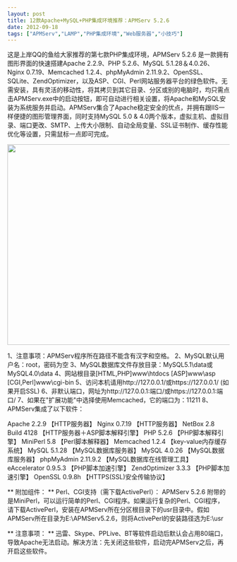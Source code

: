 ```yaml
---
layout: post
title: 12款Apache+MySQL+PHP集成环境推荐：APMServ 5.2.6		
date: 2012-09-18
tags: ["APMServ","LAMP","PHP集成环境","Web服务器","小技巧"]
---
```


这是上岸QQ的鱼给大家推荐的第七款PHP集成环境，APMServ 5.2.6 是一款拥有图形界面的快速搭建Apache 2.2.9、PHP 5.2.6、MySQL 5.1.28＆4.0.26、Nginx 0.7.19、Memcached 1.2.4、phpMyAdmin 2.11.9.2、OpenSSL、SQLite、ZendOptimizer，以及ASP、CGI、Perl网站服务器平台的绿色软件。无需安装，具有灵活的移动性，将其拷贝到其它目录、分区或别的电脑时，均只需点击APMServ.exe中的启动按钮，即可自动进行相关设置，将Apache和MySQL安装为系统服务并启动。APMServ集合了Apache稳定安全的优点，并拥有跟IIS一样便捷的图形管理界面，同时支持MySQL 5.0 & 4.0两个版本，虚拟主机、虚拟目录、端口更改、SMTP、上传大小限制、自动全局变量、SSL证书制作、缓存性能优化等设置，只需鼠标一点即可完成。

<a href="http://www.saqqdy.com/download/12-apache-mysql-php-integration-environment-recommended-apmserv/attachment/apmserv" rel="attachment wp-att-819"><img class="alignnone size-full wp-image-819" title="APMServ" src="APMServ.gif" alt="" width="606" height="454" /></a>

1、注意事项：APMServ程序所在路径不能含有汉字和空格。
2、MySQL默认用户名：root，密码为空
3、MySQL数据库文件存放目录：MySQL5.1\data或MySQL4.0\data
4、网站根目录[HTML,PHP]www\htdocs [ASP]www\asp [CGI,Perl]www\cgi-bin
5、访问本机请用http://127.0.0.1/或https://127.0.0.1/ (如果开启SSL)
6、非默认端口，网址为http://127.0.0.1:端口/或https://127.0.0.1:端口/
7、如果在"扩展功能"中选择使用Memcached，它的端口为：11211
8、APMServ集成了以下软件：

Apache 2.2.9 【HTTP服务器】
Nginx 0.7.19 【HTTP服务器】
NetBox 2.8 Build 4128 【HTTP服务器＋ASP脚本解释引擎】
PHP 5.2.6 【PHP脚本解释引擎】
MiniPerl 5.8 【Perl脚本解释器】
Memcached 1.2.4 【key-value内存缓存系统】
MySQL 5.1.28 【MySQL数据库服务器】
MySQL 4.0.26 【MySQL数据库服务器】
phpMyAdmin 2.11.9.2 【MySQL数据库在线管理工具】
eAccelerator 0.9.5.3 【PHP脚本加速引擎】
ZendOptimizer 3.3.3 【PHP脚本加速引擎】
OpenSSL 0.9.8h 【HTTPS(SSL)安全传输协议】

** 附加组件： **
Perl、CGI支持（需下载ActivePerl）：
APMServ 5.2.6 附带的是MiniPerl，可以运行简单的Perl、CGI程序。如果运行复杂的Perl、CGI程序，请下载ActivePerl，安装在APMServ所在分区根目录下的usr目录中。假如APMServ所在目录为E:\APMServ5.2.6，则将ActivePerl的安装路径选为E:\usr

** 注意事项： **
迅雷、Skype、PPLive、BT等软件启动后默认会占用80端口，导致Apache无法启动。解决方法：先关闭这些软件，启动完APMServ之后，再开启这些软件。		